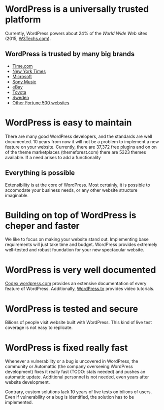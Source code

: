 # WordPress is a universally trusted platform

Currently, WordPress powers about 24% of the *World Wide Web* sites (2015, [W3Techs.com](http://w3techs.com/technologies/details/cm-wordpress/all/all)).

## WordPress is trusted by many big brands
* [Time.com](https://wordpress.org/showcase/time-com/)
* [New York Times](https://wordpress.org/showcase/ny-times-blogs/)
* [Microsoft](https://wordpress.org/showcase/microsoft-news-center/)
* [Sony Music](https://wordpress.org/showcase/sony-music/)
* [eBay](https://wordpress.org/showcase/ebay-ink/)
* [Toyota](https://wordpress.org/showcase/toyota-motors-brasil/)
* [Sweden](https://wordpress.org/showcase/swedens-official-site/)
* [Other Fortune 500 websites](https://wordpress.org/showcase/tag/fortune-500/)


# WordPress is easy to maintain
There are many good WordPress developers, and the standards are well documented. 10 years from now it will not be a problem to implement a new feature on your website. 
Currently, there are 37,372 free plugins and on on of the theme marketplaces (themeforest.com) there are 5323 themes available.
If a need arises to add a functionality

## Everything is possible
Extensibility is at the core of WordPress. 
Most certainly, it is possible to accomodate your business needs, or any other website structure imaginable.

# Building on top of WordPress is cheper and faster

We like to focus on making your website stand out. Implementing base requirements will just take time and budget. WordPress provides extremely well-tested and robust foundation for your new spectacular website.

# WordPress is very well documented
[Codex.wordpress.com](http://codex.wordpress.com) provides an extensive documentation of every feature of WordPress. Additionally, [WordPress.tv](http://wordpress.tv/) provides video tutorials.

# WordPress is tested and secure
Bilions of people visit website built with WordPress. This kind of live test coverage is not easy to replicate.

# WordPress is fixed really fast
Whenever a vulnerability or a bug is uncovered in WordPress, the community or Automattic (the company overseeing WordPress development) fixes it really fast (TODO: stats needed) and pushes an automatic update. Additional personnel is not needed, even years after website development.

Contrary, custom solutions lack 10 years of live tests on bilions of users. Even if vulnerability or a bug is identified, the solution has to be implemented.
